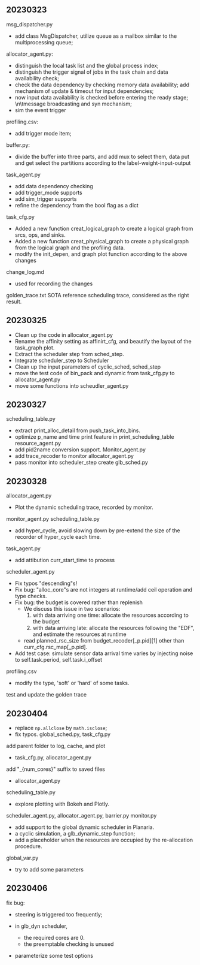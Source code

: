 ## 20230323
msg_dispatcher.py
- add class MsgDispatcher, utilize queue as a mailbox similar to the multiprocessing queue; 

allocator_agent.py: 
- distinguish the local task list and the global process index; 
- distinguish the trigger signal of jobs in the task chain and data availability check; 
- check the data dependency by checking memory data availability; add mechanism of update & timeout for input dependencies; 
- now input data availability is checked before entering the ready stage; \n\tmessage broadcasting and syn mechanism; 
- sim the event trigger 

profiling.csv: 
- add trigger mode item; 

buffer.py: 
- divide the buffer into three parts, and add mux to select them, data put and get select the partitions according to the label-weight-input-output

task_agent.py
- add data dependency checking
- add trigger_mode supports
- add sim_trigger supports
- refine the dependency from the bool flag as a dict

task_cfg.py
- Added a new function creat_logical_graph to create a logical graph from srcs, ops, and sinks.
- Added a new function creat_physical_graph to create a physical graph from the logical graph and the profiling data.
- modify the init_depen, and graph plot function according to the above changes

change_log.md
- used for recording the changes 

golden_trace.txt
SOTA reference scheduling trace, considered as the right result.

## 20230325
- Clean up the code in allocator_agent.py
- Rename the affinity setting as affinirt_cfg, and beautify the layout of the task_graph plot.
- Extract the scheduler step from sched_step.
- Integrate scheduler_step to Scheduler
- Clean up the input parameters of cyclic_sched, sched_step
- move the test code of bin_pack and dynamic from task_cfg.py to allocator_agent.py
- move some functions into scheudler_agent.py

## 20230327
scheduling_table.py
- extract print_alloc_detail from push_task_into_bins.
- optimize p_name and time print feature in print_scheduling_table
resource_agent.py
- add pid2name conversion support.
Monitor_agent.py
- add trace_recoder to monitor
allocator_agent.py
- pass monitor into scheduler_step
create glb_sched.py

## 20230328
allocator_agent.py
- Plot the dynamic scheduling trace, recorded by monitor. 

monitor_agent.py scheduling_table.py
- add hyper_cycle, avoid slowing down by pre-extend the size of the recorder of hyper_cycle each time. 

task_agent.py 
- add attibution curr_start_time to process

scheduler_agent.py
- Fix typos "descending"s!
- Fix bug: "alloc_core"s are not integers at runtime/add ceil operation and type checks.
- Fix bug: the budget is covered rather than replenish
    - We discuss this issue in two scenarios:
        1. with data arriving one time: allocate the resources according to the budget
        2. with data arriving late: allocate the resources following the "EDF", and estimate the resources at runtime
    - read planned_rsc_size from budget_recoder[_p.pid][1] other than curr_cfg.rsc_map[_p.pid].
- Add test case: simulate sensor data arrival time varies by injecting noise to self.task.period, self.task.i_offset

profiling.csv
- modify the type, 'soft' or 'hard' of some tasks.

test and update the golden trace

## 20230404
- replace `np.allclose` by `math.isclose`;
- fix typos.
global_sched.py, task_cfg.py

add parent folder to log, cache, and plot
- task_cfg.py, allocator_agent.py

add "_{num_cores}" suffix to saved files
- allocator_agent.py

scheduling_table.py 
- explore plotting with Bokeh and Plotly.

scheduler_agent.py, allocator_agent.py, barrier.py monitor.py
- add support to the global dynamic scheduler in Planaria. 
- a cyclic simulation, a glb_dynamic_step function;
- add a placeholder when the resources are occupied by the re-allocation procedure.

global_var.py
- try to add some parameters

## 20230406
fix bug: 
- steering is triggered too frequently; 
- in glb_dyn scheduler, 
    - the required cores are 0.
    - the preemptable checking is unused

- parameterize some test options